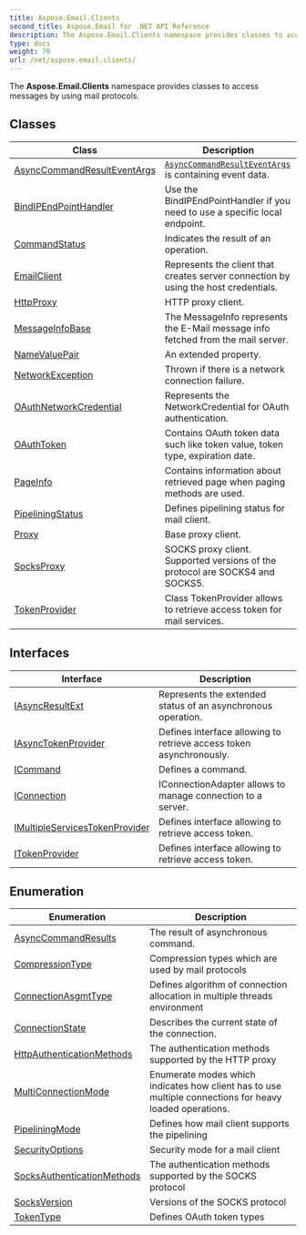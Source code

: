 ```yaml
---
title: Aspose.Email.Clients
second_title: Aspose.Email for .NET API Reference
description: The Aspose.Email.Clients namespace provides classes to access messages by using mail protocols
type: docs
weight: 70
url: /net/aspose.email.clients/
---
```

The **Aspose.Email.Clients** namespace provides classes to access messages by using mail protocols.

## Classes

| Class | Description |
| --- | --- |
| [AsyncCommandResultEventArgs](./asynccommandresulteventargs/) | [`AsyncCommandResultEventArgs`](../aspose.email.clients/asynccommandresulteventargs/) is containing event data. |
| [BindIPEndPointHandler](./bindipendpointhandler/) | Use the BindIPEndPointHandler if you need to use a specific local endpoint. |
| [CommandStatus](./commandstatus/) | Indicates the result of an operation. |
| [EmailClient](./emailclient/) | Represents the client that creates server connection by using the host credentials. |
| [HttpProxy](./httpproxy/) | HTTP proxy client. |
| [MessageInfoBase](./messageinfobase/) | The MessageInfo represents the E-Mail message info fetched from the mail server. |
| [NameValuePair](./namevaluepair/) | An extended property. |
| [NetworkException](./networkexception/) | Thrown if there is a network connection failure. |
| [OAuthNetworkCredential](./oauthnetworkcredential/) | Represents the NetworkCredential for OAuth authentication. |
| [OAuthToken](./oauthtoken/) | Contains OAuth token data such like token value, token type, expiration date. |
| [PageInfo](./pageinfo/) | Contains information about retrieved page when paging methods are used. |
| [PipeliningStatus](./pipeliningstatus/) | Defines pipelining status for mail client. |
| [Proxy](./proxy/) | Base proxy client. |
| [SocksProxy](./socksproxy/) | SOCKS proxy client. Supported versions of the protocol are SOCKS4 and SOCKS5. |
| [TokenProvider](./tokenprovider/) | Class TokenProvider allows to retrieve access token for mail services. |
## Interfaces

| Interface | Description |
| --- | --- |
| [IAsyncResultExt](./iasyncresultext/) | Represents the extended status of an asynchronous operation. |
| [IAsyncTokenProvider](./iasynctokenprovider/) | Defines interface allowing to retrieve access token asynchronously. |
| [ICommand](./icommand/) | Defines a command. |
| [IConnection](./iconnection/) | IConnectionAdapter allows to manage connection to a server. |
| [IMultipleServicesTokenProvider](./imultipleservicestokenprovider/) | Defines interface allowing to retrieve access token. |
| [ITokenProvider](./itokenprovider/) | Defines interface allowing to retrieve access token. |
## Enumeration

| Enumeration | Description |
| --- | --- |
| [AsyncCommandResults](./asynccommandresults/) | The result of asynchronous command. |
| [CompressionType](./compressiontype/) | Compression types which are used by mail protocols |
| [ConnectionAsgmtType](./connectionasgmttype/) | Defines algorithm of connection allocation in multiple threads environment |
| [ConnectionState](./connectionstate/) | Describes the current state of the connection. |
| [HttpAuthenticationMethods](./httpauthenticationmethods/) | The authentication methods supported by the HTTP proxy |
| [MultiConnectionMode](./multiconnectionmode/) | Enumerate modes which indicates how client has to use multiple connections for heavy loaded operations. |
| [PipeliningMode](./pipeliningmode/) | Defines how mail client supports the pipelining |
| [SecurityOptions](./securityoptions/) | Security mode for a mail client |
| [SocksAuthenticationMethods](./socksauthenticationmethods/) | The authentication methods supported by the SOCKS protocol |
| [SocksVersion](./socksversion/) | Versions of the SOCKS protocol |
| [TokenType](./tokentype/) | Defines OAuth token types |


